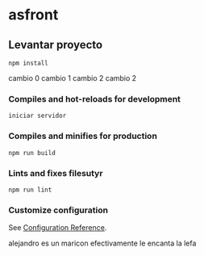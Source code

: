 # asfront

## Levantar proyecto

```
npm install
```

cambio 0
cambio 1
cambio 2
cambio 2

### Compiles and hot-reloads for development

```
iniciar servidor
```

### Compiles and minifies for production

```
npm run build
```

### Lints and fixes filesutyr

```
npm run lint
```

### Customize configuration

See [Configuration Reference](https://cli.vuejs.org/config/).

alejandro es un maricon efectivamente le encanta la lefa
